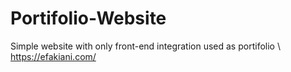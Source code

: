 # Portifolio-Website

Simple website with only front-end integration used as portifolio \ 
https://efakiani.com/
